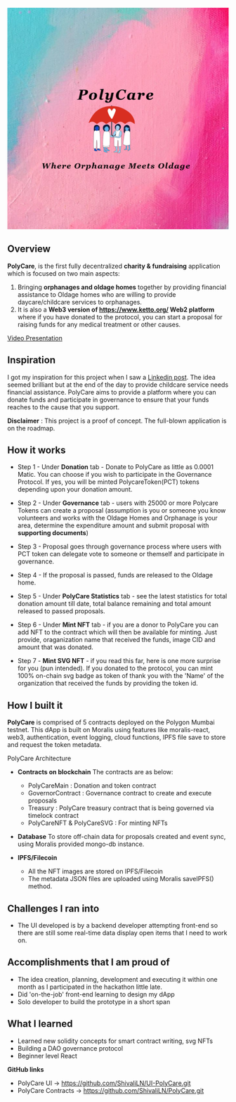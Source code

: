 ![](./logo.png)

## Overview

**PolyCare**, is the first fully decentralized **charity & fundraising** application which is focused on two main aspects:

1. Bringing **orphanages and oldage homes** together by providing financial assistance to Oldage homes who are willing to provide daycare/childcare services to orphanages.
2. It is also a **Web3 version of https://www.ketto.org/ Web2 platform** where if you have donated to the protocol, you can start a proposal for raising funds for any medical treatment or other causes.

[Video Presentation](here)

## Inspiration

I got my inspiration for this project when I saw a [Linkedin post](https://www.linkedin.com/posts/prerna-goel-038454bb_brilliant-idea-being-implemented-in-canada-activity-6853272506615300096-wIHa?utm_source=linkedin_share&utm_medium=ios_app).
The idea seemed brilliant but at the end of the day to provide childcare service needs financial assistance.
PolyCare aims to provide a platform where you can donate funds and participate in governance to ensure that your funds reaches to the cause that you support.

**Disclaimer** : This project is a proof of concept. The full-blown application is on the roadmap.

## How it works

- Step 1 - Under **Donation** tab - Donate to PolyCare as little as 0.0001 Matic. You can choose if you wish to participate in the Governance Protocol. If yes, you will be minted PolycareToken(PCT) tokens depending upon your donation amount.

- Step 2 - Under **Governance** tab - users with 25000 or more Polycare Tokens can create a proposal (assumption is you or someone you know volunteers and works with the Oldage Homes and Orphanage is your area, determine the expenditure amount and submit proposal with **supporting documents**)
- Step 3 - Proposal goes through governance process where users with PCT token can delegate vote to someone or themself and participate in governance.
- Step 4 - If the proposal is passed, funds are released to the Oldage home.

- Step 5 - Under **PolyCare Statistics** tab - see the latest statistics for total donation amount till date, total balance remaining and total amount released to passed proposals.

- Step 6 - Under **Mint NFT** tab - if you are a donor to PolyCare you can add NFT to the contract which will then be available for minting. Just provide, oraganization name that received the funds, image CID and amount that was donated.

- Step 7 - **Mint SVG NFT** - if you read this far, here is one more surprise for you (pun intended). If you donated to the protocol, you can mint 100% on-chain svg badge as token of thank you with the 'Name' of the organization that received the funds by providing the token id.

## How I built it

**PolyCare** is comprised of 5 contracts deployed on the Polygon Mumbai testnet.
This dApp is built on Moralis using features like moralis-react, web3, authentication, event logging, cloud functions, IPFS file save to store and request the token metadata.

PolyCare Architecture

- **Contracts on blockchain**
  The contracts are as below:

  - PolyCareMain : Donation and token contract
  - GovernorContract : Governance contract to create and execute proposals
  - Treasury : PolyCare treasury contract that is being governed via timelock contract
  - PolyCareNFT & PolyCareSVG : For minting NFTs

- **Database**
  To store off-chain data for proposals created and event sync, using Moralis provided mongo-db instance.

- **IPFS/Filecoin**

  - All the NFT images are stored on IPFS/Filecoin
  - The metadata JSON files are uploaded using Moralis saveIPFS() method.

## Challenges I ran into

- The UI developed is by a backend developer attempting front-end so there are still some real-time data display open items that I need to work on.

## Accomplishments that I am proud of

- The idea creation, planning, development and executing it within one month as I participated in the hackathon little late.
- Did 'on-the-job' front-end learning to design my dApp
- Solo developer to build the prototype in a short span

## What I learned

- Learned new solidity concepts for smart contract writing, svg NFTs
- Building a DAO governance protocol
- Beginner level React

**GitHub links**

- PolyCare UI -> https://github.com/ShivaliLN/UI-PolyCare.git
- PolyCare Contracts -> https://github.com/ShivaliLN/PolyCare.git
